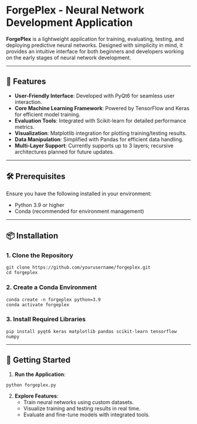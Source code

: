 # ForgePlex - Neural Network Development Application

**ForgePlex** is a lightweight application for training, evaluating, testing, and deploying predictive neural networks. Designed with simplicity in mind, it provides an intuitive interface for both beginners and developers working on the early stages of neural network development.

---

## 🚀 Features

- **User-Friendly Interface**: Developed with PyQt6 for seamless user interaction.
- **Core Machine Learning Framework**: Powered by TensorFlow and Keras for efficient model training.
- **Evaluation Tools**: Integrated with Scikit-learn for detailed performance metrics.
- **Visualization**: Matplotlib integration for plotting training/testing results.
- **Data Manipulation**: Simplified with Pandas for efficient data handling.
- **Multi-Layer Support**: Currently supports up to 3 layers; recursive architectures planned for future updates.

---

## 🛠️ Prerequisites

Ensure you have the following installed in your environment:
- Python 3.9 or higher
- Conda (recommended for environment management)

---

## 📦 Installation

### 1. Clone the Repository
```
git clone https://github.com/yourusername/forgeplex.git
cd forgeplex
```

### 2. Create a Conda Environment
```
conda create -n forgeplex python=3.9
conda activate forgeplex
```

### 3. Install Required Libraries
```
pip install pyqt6 keras matplotlib pandas scikit-learn tensorflow numpy
```

---

## 🚀 Getting Started

1. **Run the Application**:
```
python forgeplex.py
```

2. **Explore Features**:
   - Train neural networks using custom datasets.
   - Visualize training and testing results in real time.
   - Evaluate and fine-tune models with integrated tools.
